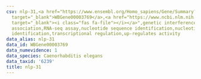 ```yaml
---
csv: nlp-31,<a href="https://www.ensembl.org/Homo_sapiens/Gene/Summary?db=core;g=WBGene00003769"
  target="_blank">WBGene00003769</a>,<a href="https://www.ncbi.nlm.nih.gov/pubmed/27496166"
  target="_blank"><i class="fas fa-file"></i></a>",genetic interference,functional
  association,RNA-seq assay,nucleotide sequence identification,nucleotide sequence
  identification,transcriptional regulation,up-regulates activity
data_alias: nlp-31
data_id: WBGene00003769
data_numevidence: 1
data_species: Caenorhabditis elegans
data_taxid: '6239'
title: nlp-31
---
```

